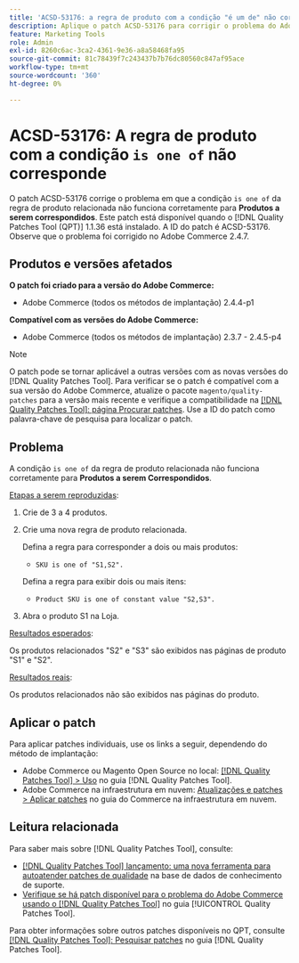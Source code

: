 ```yaml
---
title: 'ACSD-53176: a regra de produto com a condição "é um de" não corresponde'
description: Aplique o patch ACSD-53176 para corrigir o problema do Adobe Commerce em que a condição "Produtos para correspondência" da regra de produto relacionada "é um de" não funciona corretamente para "Produtos para correspondência".
feature: Marketing Tools
role: Admin
exl-id: 8260c6ac-3ca2-4361-9e36-a8a58468fa95
source-git-commit: 81c78439f7c243437b7b76dc80560c847af95ace
workflow-type: tm+mt
source-wordcount: '360'
ht-degree: 0%

---
```


# ACSD-53176: A regra de produto com a condição `is one of` não corresponde

O patch ACSD-53176 corrige o problema em que a condição `is one of` da regra de produto relacionada não funciona corretamente para **Produtos a serem correspondidos**. Este patch está disponível quando o [!DNL Quality Patches Tool (QPT)] 1.1.36 está instalado. A ID do patch é ACSD-53176. Observe que o problema foi corrigido no Adobe Commerce 2.4.7.

## Produtos e versões afetados

**O patch foi criado para a versão do Adobe Commerce:**

* Adobe Commerce (todos os métodos de implantação) 2.4.4-p1

**Compatível com as versões do Adobe Commerce:**

* Adobe Commerce (todos os métodos de implantação) 2.3.7 - 2.4.5-p4

>[!NOTE]
>
>O patch pode se tornar aplicável a outras versões com as novas versões do [!DNL Quality Patches Tool]. Para verificar se o patch é compatível com a sua versão do Adobe Commerce, atualize o pacote `magento/quality-patches` para a versão mais recente e verifique a compatibilidade na [[!DNL Quality Patches Tool]: página Procurar patches](https://experienceleague.adobe.com/tools/commerce-quality-patches/index.html?lang=pt-BR). Use a ID do patch como palavra-chave de pesquisa para localizar o patch.

## Problema

A condição `is one of` da regra de produto relacionada não funciona corretamente para **Produtos a serem Correspondidos**.

<u>Etapas a serem reproduzidas</u>:

1. Crie de 3 a 4 produtos.
1. Crie uma nova regra de produto relacionada.

   Defina a regra para corresponder a dois ou mais produtos:
   * `SKU is one of "S1,S2".`

   Defina a regra para exibir dois ou mais itens:
   * `Product SKU is one of constant value "S2,S3".`

1. Abra o produto S1 na Loja.

<u>Resultados esperados</u>:

Os produtos relacionados &quot;S2&quot; e &quot;S3&quot; são exibidos nas páginas de produto &quot;S1&quot; e &quot;S2&quot;.

<u>Resultados reais</u>:

Os produtos relacionados não são exibidos nas páginas do produto.

## Aplicar o patch

Para aplicar patches individuais, use os links a seguir, dependendo do método de implantação:

* Adobe Commerce ou Magento Open Source no local: [[!DNL Quality Patches Tool] > Uso](/help/tools/quality-patches-tool/usage.md) no guia [!DNL Quality Patches Tool].
* Adobe Commerce na infraestrutura em nuvem: [Atualizações e patches > Aplicar patches](https://experienceleague.adobe.com/docs/commerce-cloud-service/user-guide/develop/upgrade/apply-patches.html?lang=pt-BR) no guia do Commerce na infraestrutura em nuvem.

## Leitura relacionada

Para saber mais sobre [!DNL Quality Patches Tool], consulte:

* [[!DNL Quality Patches Tool] lançamento: uma nova ferramenta para autoatender patches de qualidade](https://experienceleague.adobe.com/pt-br/docs/commerce-knowledge-base/kb/announcements/commerce-announcements/magento-quality-patches-released-new-tool-to-self-serve-quality-patches) na base de dados de conhecimento de suporte.
* [Verifique se há patch disponível para o problema do Adobe Commerce usando o  [!DNL Quality Patches Tool]](/help/tools/quality-patches-tool/patches-available-in-qpt/check-patch-for-magento-issue-with-magento-quality-patches.md) no guia [!UICONTROL Quality Patches Tool].


Para obter informações sobre outros patches disponíveis no QPT, consulte [[!DNL Quality Patches Tool]: Pesquisar patches](https://experienceleague.adobe.com/tools/commerce-quality-patches/index.html?lang=pt-BR) no guia [!DNL Quality Patches Tool].
